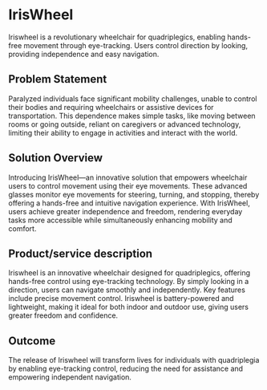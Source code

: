 # IrisWheel
Iriswheel is a revolutionary wheelchair for quadriplegics, enabling hands-free movement through eye-tracking. Users control direction by looking, providing independence and easy navigation.

## Problem Statement
Paralyzed individuals face significant mobility challenges, unable to control their bodies and requiring wheelchairs or assistive devices for transportation. This dependence makes simple tasks, like moving between rooms or going outside, reliant on caregivers or advanced technology, limiting their ability to engage in activities and interact with the world.

## Solution Overview
Introducing IrisWheel—an innovative solution that empowers wheelchair users to control movement using their eye movements. These advanced glasses monitor eye movements for steering, turning, and stopping, thereby offering a hands-free and intuitive navigation experience. With IrisWheel, users achieve greater independence and freedom, rendering everyday tasks more accessible while simultaneously enhancing mobility and comfort.

## Product/service description
Iriswheel is an innovative wheelchair designed for quadriplegics, offering hands-free control using eye-tracking technology. By simply looking in a direction, users can navigate smoothly and independently. Key features include precise movement control. Iriswheel is battery-powered and lightweight, making it ideal for both indoor and outdoor use, giving users greater freedom and confidence.


## Outcome
The release of Iriswheel will transform lives for individuals with quadriplegia by enabling eye-tracking control, reducing the need for assistance and empowering independent navigation.
